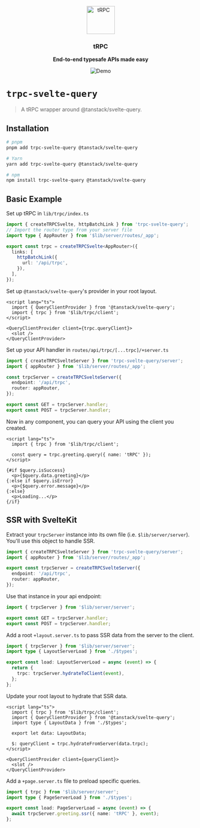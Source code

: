 <p align="center">
  <a href="https://trpc.io/"><img src="https://assets.trpc.io/icons/svgs/blue-bg-rounded.svg" alt="tRPC" height="75"/></a>
</p>

<h3 align="center">tRPC</h3>

<p align="center">
  <strong>End-to-end typesafe APIs made easy</strong>
</p>

<p align="center">
  <img src="https://assets.trpc.io/www/v10/v10-dark-landscape.gif" alt="Demo" />
</p>

# `trpc-svelte-query`

> A tRPC wrapper around @tanstack/svelte-query.

<!-- ## Documentation

Full documentation for `trpc-svelte-query` can be found [here](https://trpc.io/docs/svelte-query) -->

## Installation

```bash
# pnpm
pnpm add trpc-svelte-query @tanstack/svelte-query

# Yarn
yarn add trpc-svelte-query @tanstack/svelte-query

# npm
npm install trpc-svelte-query @tanstack/svelte-query
```

## Basic Example

Set up tRPC in `lib/trpc/index.ts`

```ts
import { createTRPCSvelte, httpBatchLink } from 'trpc-svelte-query';
// Import the router type from your server file
import type { AppRouter } from '$lib/server/routes/_app';

export const trpc = createTRPCSvelte<AppRouter>({
  links: [
    httpBatchLink({
      url: '/api/trpc',
    }),
  ],
});
```

Set up `@tanstack/svelte-query`'s provider in your root layout.

```svelte
<script lang="ts">
  import { QueryClientProvider } from '@tanstack/svelte-query';
  import { trpc } from '$lib/trpc/client';
</script>

<QueryClientProvider client={trpc.queryClient}>
  <slot />
</QueryClientProvider>
```

Set up your API handler in `routes/api/trpc/[...trpc]/+server.ts`

```ts
import { createTRPCSvelteServer } from 'trpc-svelte-query/server';
import { appRouter } from '$lib/server/routes/_app';

const trpcServer = createTRPCSvelteServer({
  endpoint: '/api/trpc',
  router: appRouter,
});

export const GET = trpcServer.handler;
export const POST = trpcServer.handler;
```

Now in any component, you can query your API using the client you created.

```svelte
<script lang="ts">
  import { trpc } from '$lib/trpc/client';

  const query = trpc.greeting.query({ name: 'tRPC' });
</script>

{#if $query.isSuccess}
  <p>{$query.data.greeting}</p>
{:else if $query.isError}
  <p>{$query.error.message}</p>
{:else}
  <p>Loading...</p>
{/if}
```

## SSR with SvelteKit

Extract your `trpcServer` instance into its own file (i.e. `$lib/server/server`). You'll use this object to handle SSR.

```ts
import { createTRPCSvelteServer } from 'trpc-svelte-query/server';
import { appRouter } from '$lib/server/routes/_app';

export const trpcServer = createTRPCSvelteServer({
  endpoint: '/api/trpc',
  router: appRouter,
});
```

Use that instance in your api endpoint:

```ts
import { trpcServer } from '$lib/server/server';

export const GET = trpcServer.handler;
export const POST = trpcServer.handler;
```

Add a root `+layout.server.ts` to pass SSR data from the server to the client.

```ts
import { trpcServer } from '$lib/server/server';
import type { LayoutServerLoad } from './$types';

export const load: LayoutServerLoad = async (event) => {
  return {
    trpc: trpcServer.hydrateToClient(event),
  };
};
```

Update your root layout to hydrate that SSR data.

```svelte
<script lang="ts">
  import { trpc } from '$lib/trpc/client';
  import { QueryClientProvider } from '@tanstack/svelte-query';
  import type { LayoutData } from './$types';

  export let data: LayoutData;

  $: queryClient = trpc.hydrateFromServer(data.trpc);
</script>

<QueryClientProvider client={queryClient}>
  <slot />
</QueryClientProvider>
```

Add a `+page.server.ts` file to preload specific queries.

```ts
import { trpc } from '$lib/server/server';
import type { PageServerLoad } from './$types';

export const load: PageServerLoad = async (event) => {
  await trpcServer.greeting.ssr({ name: 'tRPC' }, event);
};
```
